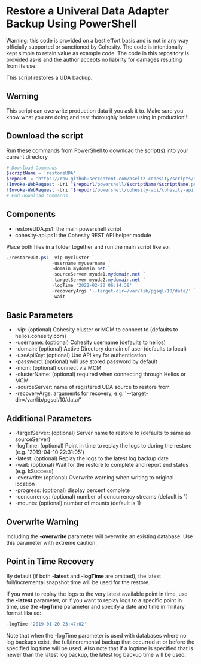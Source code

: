 # Restore a Univeral Data Adapter Backup Using PowerShell

Warning: this code is provided on a best effort basis and is not in any way officially supported or sanctioned by Cohesity. The code is intentionally kept simple to retain value as example code. The code in this repository is provided as-is and the author accepts no liability for damages resulting from its use.

This script restores a UDA backup.

## Warning

This script can overwrite production data if you ask it to. Make sure you know what you are doing and test thoroughly before using in production!!!

## Download the script

Run these commands from PowerShell to download the script(s) into your current directory

```powershell
# Download Commands
$scriptName = 'restoreUDA'
$repoURL = 'https://raw.githubusercontent.com/bseltz-cohesity/scripts/master'
(Invoke-WebRequest -Uri "$repoUrl/powershell/$scriptName/$scriptName.ps1").content | Out-File "$scriptName.ps1"; (Get-Content "$scriptName.ps1") | Set-Content "$scriptName.ps1"
(Invoke-WebRequest -Uri "$repoUrl/powershell/cohesity-api/cohesity-api.ps1").content | Out-File cohesity-api.ps1; (Get-Content cohesity-api.ps1) | Set-Content cohesity-api.ps1
# End Download Commands
```

## Components

* restoreUDA.ps1: the main powershell script
* cohesity-api.ps1: the Cohesity REST API helper module

Place both files in a folder together and run the main script like so:

```powershell
./restoreUDA.ps1 -vip mycluster `
                 -username myusername `
                 -domain mydomain.net `
                 -sourceServer myuda1.mydomain.net `
                 -targetServer myuda2.mydomain.net `
                 -logTime '2022-02-20 06:14:38' `
                 -recoveryArgs '--target-dir=/var/lib/pgsql/10/data/' `
                 -wait
```

## Basic Parameters

* -vip: (optional) Cohesity cluster or MCM to connect to (defaults to helios.cohesity.com)
* -username: (optional) Cohesity username (defaults to helios)
* -domain: (optional) Active Directory domain of user (defaults to local)
* -useApiKey: (optional) Use API key for authentication
* -password: (optional) will use stored password by default
* -mcm: (optional) connect via MCM
* -clusterName: (optional) required when connecting through Helios or MCM
* -sourceServer: name of registered UDA source to restore from
* -recoveryArgs: arguments for recovery, e.g. '--target-dir=/var/lib/pgsql/10/data/'

## Additional Parameters

* -targetServer: (optional) Server name to restore to (defaults to same as sourceServer)
* -logTime: (optional) Point in time to replay the logs to during the restore (e.g. '2019-04-10 22:31:05')
* -latest: (optional) Replay the logs to the latest log backup date
* -wait: (optional) Wait for the restore to complete and report end status (e.g. kSuccess)
* -overwrite: (optional) Overwrite warning when writing to original location
* -progress: (optional) display percent complete
* -concurrency: (optional) number of concurrency streams (default is 1)
* -mounts: (optional) number of mounts (default is 1)

## Overwrite Warning

Including the **-overwrite** parameter will overwrite an existing database. Use this parameter with extreme caution.

## Point in Time Recovery

By default (if both **-latest** and **-logTime** are omitted), the latest full/incremental snapshot time will be used for the restore.

If you want to replay the logs to the very latest available point in time, use the **-latest** parameter, or if you want to replay logs to a specific point in time, use the **-logTime** parameter and specify a date and time in military format like so:

```powershell
-logTime '2019-01-20 23:47:02'
```

Note that when the -logTime parameter is used with databases where no log backups exist, the full/incremental backup that occurred at or before the specified log time will be used. Also note that if a logtime is specified that is newer than the latest log backup, the latest log backup time will be used.
